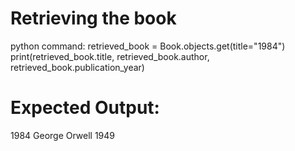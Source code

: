 # Retrieving the book

python command: 
retrieved_book = Book.objects.get(title="1984")
print(retrieved_book.title, retrieved_book.author, retrieved_book.publication_year)

# Expected Output:
1984 George Orwell 1949
